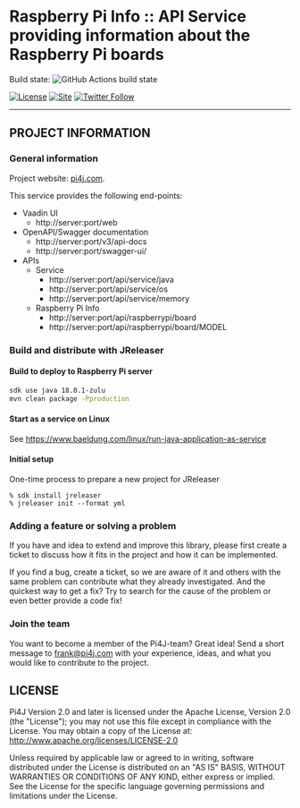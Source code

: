 Raspberry Pi Info :: API Service providing information about the Raspberry Pi boards
====================================================================================

Build state:
![GitHub Actions build state](https://github.com/pi4j/raspberry-pi-info-service/workflows/Continious%20Integration/badge.svg)

[![License](https://img.shields.io/github/license/pi4j/pi4j-v2)](http://www.apache.org/licenses/LICENSE-2.0)
[![Site](https://img.shields.io/badge/Website-pi4j.com-green)](https://pi4j.com)
[![Twitter Follow](https://img.shields.io/twitter/follow/pi4j?label=Pi4J&style=social)](https://twitter.com/pi4j)

---

## PROJECT INFORMATION

### General information

Project website: [pi4j.com](https://pi4j.com/).

This service provides the following end-points:

* Vaadin UI
    * http://server:port/web
* OpenAPI/Swagger documentation
    * http://server:port/v3/api-docs
    * http://server:port/swagger-ui/
* APIs
    * Service
        * http://server:port/api/service/java
        * http://server:port/api/service/os
        * http://server:port/api/service/memory
    * Raspberry Pi Info
        * http://server:port/api/raspberrypi/board
        * http://server:port/api/raspberrypi/board/MODEL

### Build and distribute with JReleaser

#### Build to deploy to Raspberry Pi server

```bash
sdk use java 18.0.1-zulu
mvn clean package -Pproduction
```

#### Start as a service on Linux

See https://www.baeldung.com/linux/run-java-application-as-service

#### Initial setup

One-time process to prepare a new project for JReleaser

```
% sdk install jreleaser
% jreleaser init --format yml
```

### Adding a feature or solving a problem

If you have and idea to extend and improve this library, please first create a ticket to discuss how
it fits in the project and how it can be implemented.

If you find a bug, create a ticket, so we are aware of it and others with the same problem can
contribute what they already investigated. And the quickest way to get a fix? Try to search for
the cause of the problem or even better provide a code fix!

### Join the team

You want to become a member of the Pi4J-team? Great idea! Send a short message to frank@pi4j.com
with your experience, ideas, and what you would like to contribute to the project.

## LICENSE

Pi4J Version 2.0 and later is licensed under the Apache License,
Version 2.0 (the "License"); you may not use this file except in
compliance with the License. You may obtain a copy of the License at:
http://www.apache.org/licenses/LICENSE-2.0

Unless required by applicable law or agreed to in writing, software
distributed under the License is distributed on an "AS IS" BASIS,
WITHOUT WARRANTIES OR CONDITIONS OF ANY KIND, either express or implied.
See the License for the specific language governing permissions and
limitations under the License.

